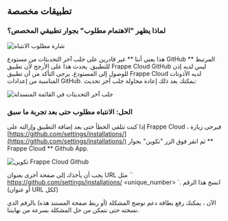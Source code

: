 ## تطبيقات مخصصة

### لماذا يظهر "الاهتمام مطلوب" بجوار تطبيقي المخصص؟

![شارة مطلوب الانتباه](https://frappecloud.com/files/Screenshot٪202022-08-16٪20at٪2012.36.46٪20PM.png)

هذا يعني أننا ** غير قادرين على جلب آخر التحديثات من مستودع GitHub المرتبط ** للتطبيق. يحدث هذا على الأرجح لأن تطبيق Frappe Cloud GitHub ليس لديه إذن للوصول إلى المستودع. يرجى التأكد من أن تطبيق Frappe Cloud لديه الأذونات المناسبة من إعدادات GitHub. يمكنك بعد ذلك إعادة محاولة جلب آخر تحديث:

![جلب آخر التحديثات في القائمة المنسدلة](https://frappecloud.com/files/fetch_updates.png)

### الحل: الانتباه مطلوب حتى بعد تجربة ما سبق

إذا كنت تتلقى الخطأ حتى بعد إضافة التطبيق وإزالته على Frappe Cloud ، فيرجى زيارة [https://github.com/settings/installations/](https://github.com/settings/installations/) ثم انقر فوق الزر "تكوين" بجوار ** Frappe Cloud ** Github App.

![تكوين Frappe Cloud Github](https://frappecloud.com/files/Screenshot٪202023-04-04٪20at٪2023-03-52٪20Build٪20software٪20better٪20together.png)

يجب أن يأخذك إلى صفحة أخرى بعنوان URL مثل `` https://github.com/settings/installations/ <unique_number> `. انسخ هذا الرقم (أو عنوان URL ككل)

الآن ، يمكنك رفع بطاقة دعم توضح المشكلة (أو ربط صفحة المستند هذه) بالرقم الذي نسخته حتى نتمكن من حل المشكلة بسرعة من نهايتنا.